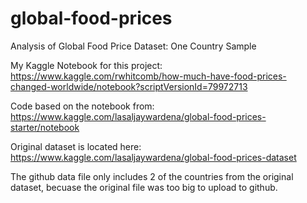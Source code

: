 # global-food-prices
Analysis of Global Food Price Dataset: One Country Sample

My Kaggle Notebook for this project:
https://www.kaggle.com/rwhitcomb/how-much-have-food-prices-changed-worldwide/notebook?scriptVersionId=79972713

Code based on the notebook from:
https://www.kaggle.com/lasaljaywardena/global-food-prices-starter/notebook

Original dataset is located here:
https://www.kaggle.com/lasaljaywardena/global-food-prices-dataset

The github data file only includes 2 of the countries from the original dataset, becuase the original file was too big to upload to github. 
